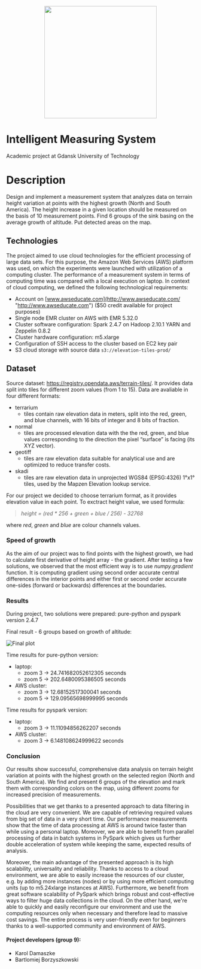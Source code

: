 <p align="center"><img src="https://www.sbcar.eu/wp-content/uploads/2018/05/Gdansk-University-of-Technology-loggo.png" width="300" align="middle"></p>

# Intelligent Measuring System
Academic project at Gdansk University of Technology

# Description
Design and implement a measurement system that analyzes data on terrain height variation at points with the highest growth (North and South America). The height increase in a given location should be measured on the basis of 10 measurement points. Find 6 groups of the sink basing on the average growth of altitude. Put detected areas on the map.

## Technologies
The project aimed to use cloud technologies for the efficient processing of large data sets. For this purpose, the Amazon Web Services (AWS) platform was used, on which the experiments were launched with utilization of a computing cluster. The performance of a measurement system in terms of computing time was compared with a local execution on laptop. In context of cloud computing, we defined the following technological requirements:

* Account on [www.awseducate.com](http://www.awseducate.com/ "http://www.awseducate.com") ($50 credit available for project purposes)
* Single node EMR cluster on AWS with EMR 5.32.0
* Cluster software configuration: Spark 2.4.7 on Hadoop 2.10.1 YARN and Zeppelin 0.8.2
* Cluster hardware configuration: m5.xlarge
* Configuration of SSH access to the cluster based on EC2 key pair
* S3 cloud storage with source data `s3://elevation-tiles-prod/`


## Dataset
Source dataset: https://registry.opendata.aws/terrain-tiles/. It provides data split into tiles for different zoom values (from 1 to 15). Data are avaliable in four different formats:
- terrarium
    - tiles contain raw elevation data in meters, split into the red, green, and blue channels, with 16 bits of integer and 8 bits of fraction.
- normal
    - tiles are processed elevation data with the the red, green, and blue values corresponding to the direction the pixel “surface” is facing (its XYZ vector).
- geotiff
    - tiles are raw elevation data suitable for analytical use and are optimized to reduce transfer costs.
- skadi
    - tiles are raw elevation data in unprojected WGS84 (EPSG:4326) 1°x1° tiles, used by the Mapzen Elevation lookup service.

For our project we decided to choose terrarium format, as it provides elevation value in each point. To exctract height value, we used formula:

>*height = (red * 256 + green + blue / 256) - 32768*

where *red*, *green* and *blue* are colour channels values.

### Speed of growth
As the aim of our project was to find points with the highest growth, we had to calculate first derivative of height array - the gradient. After testing a few solutions, we observed that the most efficient way is to use *numpy.gradient* function. It is computing gradient using second order accurate central differences in the interior points and either first or second order accurate one-sides (forward or backwards) differences at the boundaries.


### Results
During project, two solutions were prepared: pure-python and pyspark version 2.4.7


Final result - 6 groups based on growth of altitude:

![Final plot](results/gradient_map_groups.png)

Time results for pure-python version:
- laptop:
    - zoom 3 -> 24.741682052612305 seconds
    - zoom 5 -> 202.6480095386505 seconds
- AWS cluster:
    - zoom 3 -> 12.68152517300041 seconds
    - zoom 5 -> 129.09565698999995 seconds

Time results for pyspark version:
- laptop:
    - zoom 3 -> 11.11094856262207 seconds
- AWS cluster:
    - zoom 3 -> 6.148108624999622 seconds


### Conclusion

Our results show successful, comprehensive data analysis on terrain height variation at points with the highest growth on the selected region (North and South America). We find and present 6 groups of the elevation and mark them with corresponding colors on the map, using different zooms for increased precision of measurements.

Possibilities that we get thanks to a presented approach to data filtering in the cloud are very convenient. We are capable of retrieving required values from big set of data in a very short time. Our performance measurements show that the time of data processing at AWS is around twice faster than while using a personal laptop. Moreover, we are able to benefit from parallel processing of data in batch systems in PySpark which gives us further double acceleration of system while keeping the same, expected results of analysis.

Moreover, the main advantage of the presented approach is its high scalability, universality and reliability. Thanks to access to a cloud environment, we are able to easily increase the resources of our cluster, e.g. by adding more instances (nodes) or by using more efficient computing units (up to m5.24xlarge instances at AWS). Furthermore, we benefit from great software scalability of PySpark which brings robust and cost-effective ways to filter huge data collections in the cloud. On the other hand, we're able to quickly and easily reconfigure our environment and use the computing resources only when necessary and therefore lead to massive cost savings. The entire process is very user-friendly even for beginners thanks to a well-supported community and environment of AWS.


#### Project developers (group 9):
* Karol Damaszke
* Bartlomiej Borzyszkowski
